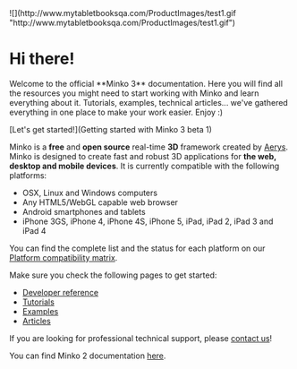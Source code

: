 <div class="hero-unit"> ![](http://www.mytabletbooksqa.com/ProductImages/test1.gif "http://www.mytabletbooksqa.com/ProductImages/test1.gif") <h1>Hi there!</h1> Welcome to the official **Minko 3** documentation. Here you will find all the resources you might need to start working with Minko and learn everything about it. Tutorials, examples, technical articles... we've gathered everything in one place to make your work easier. Enjoy :)

[<span class="btn btn-primary btn-large">Let's get started!</span>](Getting started with Minko 3 beta 1) </div>

Minko is a **free** and **open source** real-time **3D** framework created by [Aerys](http://aerys.in). Minko is designed to create fast and robust 3D applications for **the web, desktop and mobile devices**. It is currently compatible with the following platforms:

-   OSX, Linux and Windows computers
-   Any HTML5/WebGL capable web browser
-   Android smartphones and tablets
-   iPhone 3GS, iPhone 4, iPhone 4S, iPhone 5, iPad, iPad 2, iPad 3 and iPad 4

You can find the complete list and the status for each platform on our [Platform compatibility matrix](article/Platform_compatibility_matrix.md).

Make sure you check the following pages to get started:

-   [Developer reference](http://doc.v3.minko.io/reference/)
-   [Tutorials](tutorial/Tutorials.md)
-   [Examples](Examples.md)
-   [Articles](Articles)

If you are looking for professional technical support, please [contact us](http://minko.io/contact)!

You can find Minko 2 documentation [here](http://doc.v2.minko.io/wiki/Main_Page).

